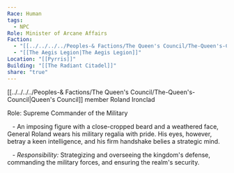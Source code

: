 ```yaml
---
Race: Human
tags:
  - NPC
Role: Minister of Arcane Affairs
Faction:
  - "[[../../../../Peoples-& Factions/The Queen's Council/The-Queen's-Council|Queen's Council]]"
  - "[[The Aegis Legion|The Aegis Legion]]"
Location: "[[Pyrris]]"
Building: "[[The Radiant Citadel]]"
share: "true"
---
```


[[../../../../Peoples-& Factions/The Queen's Council/The-Queen's-Council|Queen's Council]] member Roland Ironclad

Role: Supreme Commander of the Military

   - An imposing figure with a close-cropped beard and a weathered face, General Roland wears his military regalia with pride. His eyes, however, betray a keen intelligence, and his firm handshake belies a strategic mind.

   - *Responsibility:* Strategizing and overseeing the kingdom's defense, commanding the military forces, and ensuring the realm's security.